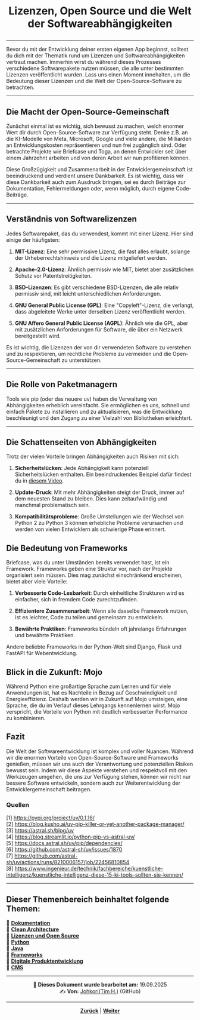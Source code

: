 # <p align="center">Lizenzen, Open Source und die Welt der Softwareabhängigkeiten</p>

---

Bevor du mit der Entwicklung deiner ersten eigenen App beginnst, solltest du dich mit der Thematik rund um Lizenzen und Softwareabhängigkeiten vertraut machen. Immerhin wirst du während dieses Prozesses verschiedene Softwarepakete nutzen müssen, die alle unter bestimmten Lizenzen veröffentlicht wurden. Lass uns einen Moment innehalten, um die Bedeutung dieser Lizenzen und die Welt der Open-Source-Software zu betrachten.

---

## Die Macht der Open-Source-Gemeinschaft

Zunächst einmal ist es wichtig, sich bewusst zu machen, welch enormer Wert dir durch Open-Source-Software zur Verfügung steht. Denke z.B. an die KI-Modelle von Meta, Microsoft, Google und viele andere, die Milliarden an Entwicklungskosten repräsentieren und nun frei zugänglich sind. Oder betrachte Projekte wie Briefcase und Toga, an denen Entwickler seit über einem Jahrzehnt arbeiten und von deren Arbeit wir nun profitieren können.

Diese Großzügigkeit und Zusammenarbeit in der Entwicklergemeinschaft ist beeindruckend und verdient unsere Dankbarkeit. Es ist wichtig, dass wir diese Dankbarkeit auch zum Ausdruck bringen, sei es durch Beiträge zur Dokumentation, Fehlermeldungen oder, wenn möglich, durch eigene Code-Beiträge.

---

## Verständnis von Softwarelizenzen

Jedes Softwarepaket, das du verwendest, kommt mit einer Lizenz. Hier sind einige der häufigsten:

1. **MIT-Lizenz**: Eine sehr permissive Lizenz, die fast alles erlaubt, solange der Urheberrechtshinweis und die Lizenz mitgeliefert werden.

2. **Apache-2.0-Lizenz**: Ähnlich permissiv wie MIT, bietet aber zusätzlichen Schutz vor Patentstreitigkeiten.

3. **BSD-Lizenzen**: Es gibt verschiedene BSD-Lizenzen, die alle relativ permissiv sind, mit leicht unterschiedlichen Anforderungen.

4. **GNU General Public License (GPL)**: Eine "Copyleft"-Lizenz, die verlangt, dass abgeleitete Werke unter derselben Lizenz veröffentlicht werden.

5. **GNU Affero General Public License (AGPL)**: Ähnlich wie die GPL, aber mit zusätzlichen Anforderungen für Software, die über ein Netzwerk bereitgestellt wird.

Es ist wichtig, die Lizenzen der von dir verwendeten Software zu verstehen und zu respektieren, um rechtliche Probleme zu vermeiden und die Open-Source-Gemeinschaft zu unterstützen.

---

## Die Rolle von Paketmanagern

Tools wie pip (oder das neuere uv) haben die Verwaltung von Abhängigkeiten erheblich vereinfacht. Sie ermöglichen es uns, schnell und einfach Pakete zu installieren und zu aktualisieren, was die Entwicklung beschleunigt und den Zugang zu einer Vielzahl von Bibliotheken erleichtert.

---

## Die Schattenseiten von Abhängigkeiten

Trotz der vielen Vorteile bringen Abhängigkeiten auch Risiken mit sich:

1. **Sicherheitslücken**: Jede Abhängigkeit kann potenziell Sicherheitslücken enthalten. Ein beeindruckendes Beispiel dafür findest du in [diesem Video](https://www.youtube.com/watch?v=yewkv8pTAu0).

2. **Update-Druck**: Mit mehr Abhängigkeiten steigt der Druck, immer auf dem neuesten Stand zu bleiben. Dies kann zeitaufwändig und manchmal problematisch sein.

3. **Kompatibilitätsprobleme**: Große Umstellungen wie der Wechsel von Python 2 zu Python 3 können erhebliche Probleme verursachen und werden von vielen Entwicklern als schwierige Phase erinnert.

## Die Bedeutung von Frameworks

Briefcase, was du unter Umständen bereits verwendet hast, ist ein Framework. Frameworks geben eine Struktur vor, nach der Projekte organisiert sein müssen. Dies mag zunächst einschränkend erscheinen, bietet aber viele Vorteile:

1. **Verbesserte Code-Lesbarkeit**: Durch einheitliche Strukturen wird es einfacher, sich in fremdem Code zurechtzufinden.

2. **Effizientere Zusammenarbeit**: Wenn alle dasselbe Framework nutzen, ist es leichter, Code zu teilen und gemeinsam zu entwickeln.

3. **Bewährte Praktiken**: Frameworks bündeln oft jahrelange Erfahrungen und bewährte Praktiken.

Andere beliebte Frameworks in der Python-Welt sind Django, Flask und FastAPI für Webentwicklung.

<!--bisher nur Fokus auf Python, muss mit der Zeit nochmal überarbeitet werden (Stand: 13.05.25)-->

## Blick in die Zukunft: Mojo

Während Python eine großartige Sprache zum Lernen und für viele Anwendungen ist, hat es Nachteile in Bezug auf Geschwindigkeit und Energieeffizienz. Deshalb werden wir in Zukunft auf Mojo umsteigen, eine Sprache, die du im Verlauf dieses Lehrgangs kennenlernen wirst. Mojo verspricht, die Vorteile von Python mit deutlich verbesserter Performance zu kombinieren.

<!--Plan vermutlich nicht mehr aktuell, da auf Java umgestiegen wird (Stand: 13.05.25)-->

## Fazit

Die Welt der Softwareentwicklung ist komplex und voller Nuancen. Während wir die enormen Vorteile von Open-Source-Software und Frameworks genießen, müssen wir uns auch der Verantwortung und potenziellen Risiken bewusst sein. Indem wir diese Aspekte verstehen und respektvoll mit den Werkzeugen umgehen, die uns zur Verfügung stehen, können wir nicht nur bessere Software entwickeln, sondern auch zur Weiterentwicklung der Entwicklergemeinschaft beitragen.


### Quellen

[1] <https://pypi.org/project/uv/0.1.16/> <br>
[2] <https://blog.kusho.ai/uv-pip-killer-or-yet-another-package-manager/> <br>
[3] <https://astral.sh/blog/uv> <br>
[4] <https://blog.streamlit.io/python-pip-vs-astral-uv/> <br>
[5] <https://docs.astral.sh/uv/pip/dependencies/> <br>
[6] <https://github.com/astral-sh/uv/issues/1870> <br>
[7] <https://github.com/astral-sh/uv/actions/runs/8210006157/job/22456810854> <br>
[8] <https://www.ingenieur.de/technik/fachbereiche/kuenstliche-intelligenz/kuenstliche-intelligenz-diese-15-ki-tools-sollten-sie-kennen/> <br>

---

**Dieser Themenbereich beinhaltet folgende Themen:**
---

🔹 [**Dokumentation**](/docs/06-entwicklung/01-dokumentation/README.md)<br>
🔹 [**Clean Architecture**](/docs/06-entwicklung/02-clean_architecture/README.md) <br>
🔹 [**Lizenzen und Open Source**](/docs/06-entwicklung/03-lizenzen_und_opensource/README.md) <br>
🔹 [**Python**](/docs/06-entwicklung/04-python/README.md) <br>
🔹 [**Java**](/docs/06-entwicklung/05-java/README.md) <br>
🔹 [**Frameworks**](/docs/06-entwicklung/06-frameworks/README.md) <br>
🔹 [**Digitale Produktentwicklung**](/docs/06-entwicklung/07-digitale_produktentwicklung/README.md) <br>
🔹 [**CMS**](/docs/06-entwicklung/08-cms/README.md) <br>

---

<p align="center">
📅 <strong>Dieses Dokument wurde bearbeitet am:</strong> 19.09.2025
<br>
✍️ <strong>Von:</strong> <a href="https://github.com/johkori">Johkori(Tim H.)</a> (GitHub)
</p>

---

<p align="center">
<a href="/docs/06-entwicklung/02-clean_architecture/02-best_practices/README.md"><strong>Zurück</strong></a> | 
<a href="/docs/06-entwicklung/04-python/README.md"><strong>Weiter</strong></a>
</p>

